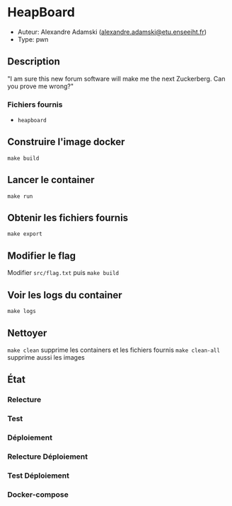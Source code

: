 # HeapBoard

- Auteur: Alexandre Adamski (<alexandre.adamski@etu.enseeiht.fr>)
- Type: pwn

## Description

"I am sure this new forum software will make me the next Zuckerberg. Can you prove me wrong?"

### Fichiers fournis

- `heapboard`

## Construire l'image docker

`make build`

## Lancer le container

`make run`

## Obtenir les fichiers fournis

`make export`

## Modifier le flag

Modifier `src/flag.txt` puis `make build`

## Voir les logs du container

`make logs`

## Nettoyer

`make clean` supprime les containers et les fichiers fournis
`make clean-all` supprime aussi les images

## État

### Relecture

### Test

### Déploiement

### Relecture Déploiement

### Test Déploiement

### Docker-compose
